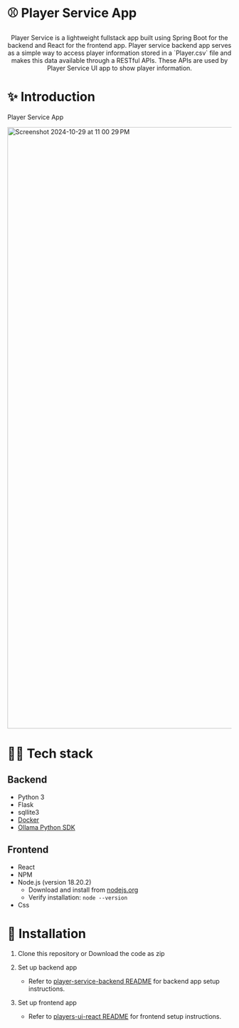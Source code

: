 # ⚾ Player Service App
<p align="center">
Player Service is a lightweight fullstack app built using Spring Boot for the backend and React for the frontend app. Player service backend app serves as a simple way to access player information stored in a `Player.csv` file and makes this data available through a RESTful APIs. These APIs are used by Player Service UI app to show player information.
</p>

# ✨ Introduction

Player Service App

<img width="1349" alt="Screenshot 2024-10-29 at 11 00 29 PM" src="https://github.com/user-attachments/assets/b1cadc82-0484-4328-8170-018eedfac327">


# 👨‍💻 Tech stack

## Backend
- Python 3
- Flask
- sqllite3
- [Docker](https://www.docker.com/)
- [Ollama Python SDK](https://github.com/ollama/ollama-python)

## Frontend
- React
- NPM
- Node.js (version 18.20.2)
    - Download and install from [nodejs.org](https://nodejs.org/)
    - Verify installation: `node --version`
- Css

# 🔨 Installation
1. Clone this repository or Download the code as zip

2. Set up backend app
    - Refer to [player-service-backend README](player-service-backend/README.md) for backend app setup instructions.

3. Set up frontend app
    - Refer to [players-ui-react README](players-ui-react/README.md) for frontend setup instructions.


